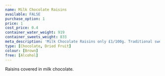 ```yaml
---
name: Milk Chocolate Raisins
available: FALSE
purchase_option: 1
price: 1
cost_price: 0.4
container_water_weight: 919
container_sweets_weight: 833
meta_description: 'Milk Chocolate Raisins only £1/100g. Traditional sweets and more at Humbugs Confectionery Store. Specialists in satisfying your sweet tooth!'
type: [Chocolate, Dried Fruit]
colour: [Brown]
free: [Alcohol]
---
```

Raisins covered in milk chocolate.